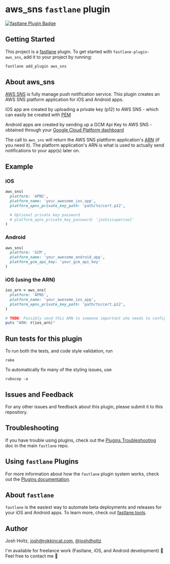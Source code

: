 # aws_sns `fastlane` plugin

[![fastlane Plugin Badge](https://rawcdn.githack.com/fastlane/fastlane/master/fastlane/assets/plugin-badge.svg)](https://rubygems.org/gems/fastlane-plugin-aws_sns)

## Getting Started

This project is a [fastlane](https://github.com/fastlane/fastlane) plugin. To get started with `fastlane-plugin-aws_sns`, add it to your project by running:

```bash
fastlane add_plugin aws_sns
```

## About aws_sns

[AWS SNS](https://aws.amazon.com/sns/) is fully manage push notification service. This plugin creates an AWS SNS platform application for iOS and Android apps.

iOS app are created by uploading a private key (p12) to AWS SNS - which can easily be created with [PEM](https://github.com/fastlane/fastlane/tree/master/pem)

Android apps are created by sending up a GCM Api Key to AWS SNS - obtained through your [Google Cloud Platform dashboard](https://console.cloud.google.com)

The call to `aws_sns` will return the AWS SNS plattform application's [ARN](http://docs.aws.amazon.com/general/latest/gr/aws-arns-and-namespaces.html) (if you need it). The platform application's ARN is what is used to actually send notifications to your app(s) later on.

## Example

### iOS
```ruby
aws_sns(
  platform: 'APNS',
  platform_name: 'your_awesome_ios_app',
  platform_apns_private_key_path: 'path/to/cert.p12',

  # Optional private key password
  # platform_apns_private_key_password: 'joshissupercool'
)
```

### Android
```ruby
aws_sns(
  platform: 'GCM',
  platform_name: 'your_awesome_android_app',
  platform_gcm_api_key: 'your_gcm_api_key'
)
```

### iOS (using the ARN)
```ruby
ios_arn = aws_sns(
  platform: 'APNS',
  platform_name: 'your_awesome_ios_app',
  platform_apns_private_key_path: 'path/to/cert.p12',
)

# TODO: Possibly send this ARN to someone important who needs to configure stuff
puts "ARN: #{ios_arn}"
```

## Run tests for this plugin

To run both the tests, and code style validation, run

```
rake
```

To automatically fix many of the styling issues, use
```
rubocop -a
```

## Issues and Feedback

For any other issues and feedback about this plugin, please submit it to this repository.

## Troubleshooting

If you have trouble using plugins, check out the [Plugins Troubleshooting](https://github.com/fastlane/fastlane/blob/master/fastlane/docs/PluginsTroubleshooting.md) doc in the main `fastlane` repo.

## Using `fastlane` Plugins

For more information about how the `fastlane` plugin system works, check out the [Plugins documentation](https://github.com/fastlane/fastlane/blob/master/fastlane/docs/Plugins.md).

## About `fastlane`

`fastlane` is the easiest way to automate beta deployments and releases for your iOS and Android apps. To learn more, check out [fastlane.tools](https://fastlane.tools).

## Author

Josh Holtz, josh@rokkincat.com, [@joshdholtz](https://twitter.com/joshdholtz)

I'm available for freelance work (Fastlane, iOS, and Android development) :muscle:
Feel free to contact me :rocket:
